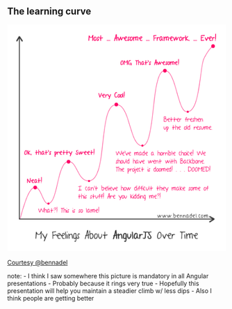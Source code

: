 ##  The learning curve

![Angular Learning Curve](/img/angular-learning-curve.png)

[Courtesy @bennadel](https://twitter.com/BenNadel)

note:
    - I think I saw somewhere this picture is mandatory in all Angular presentations
    - Probably because it rings very true
    - Hopefully this presentation will help you maintain a steadier climb w/ less dips
    - Also I think people are getting better
